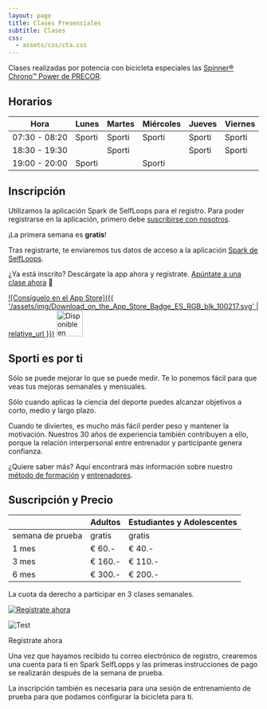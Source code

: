 ```yaml
---
layout: page
title: Clases Presenciales
subtitle: Clases
css:
  - assets/css/cta.css
---
```


Clases realizadas por potencia con bicicleta especiales las  [Spinner® Chrono™ Power de PRECOR](https://spinning.com/content/pdfs/owners-manual/chrono-power.pdf).

## Horarios

| Hora | Lunes | Martes | Miércoles | Jueves | Viernes |
|------|-------|--------|-----------|--------|---------|
| 07:30 - 08:20 | Sporti | Sporti | Sporti | Sporti | Sporti |
| 18:30 - 19:30 |  | Sporti |  | Sporti | Sporti |
| 19:00 - 20:00 | Sporti |  | Sporti |  |  |

## Inscripción

Utilizamos la aplicación Spark de SelfLoops para el registro. Para poder registrarse en la aplicación, primero debe [suscribirse con nosotros](#Precio).

¡La primera semana es **gratis**!

Tras registrarte, te enviaremos tus datos de acceso a la aplicación [Spark de SelfLoops](https://www.selfloops.com/accounts/login).

¿Ya está inscrito? Descárgate la app ahora y regístrate. [Apúntate a una clase ahora](https://www.selfloops.com/team/sportitheclub) 💪

[![Consíguelo en el App Store]({{ '/assets/img/Download_on_the_App_Store_Badge_ES_RGB_blk_100217.svg' | relative_url }})](https://apps.apple.com/us/app/selfloops-spark/id1282997660?platform=iphone)
<a href='https://play.google.com/store/apps/details?id=selfloops.com.sloopsgroupfitness&pcampaignid=pcampaignidMKT-Other-global-all-co-prtnr-py-PartBadge-Mar2515-1'><img alt='Disponible en Google Play' src='https://play.google.com/intl/en_us/badges/static/images/badges/es_badge_web_generic.png' height="52"/></a>


## Sporti es por ti

Sólo se puede mejorar lo que se puede medir. Te lo ponemos fácil para que veas tus mejoras semanales y mensuales.
 
Sólo cuando aplicas la ciencia del deporte puedes alcanzar objetivos a corto, medio y largo plazo.
 
Cuando te diviertes, es mucho más fácil perder peso y mantener la motivación. Nuestros 30 años de experiencia también contribuyen a ello, porque la relación interpersonal entre entrenador y participante genera confianza.

¿Quiere saber más? Aquí encontrará más información sobre nuestro [método de formación](https://sporti.fit/pages/about/#presenciales) y [entrenadores](https://sporti.fit/pages/trainers/).

<a name=Precio></a>

## Suscripción y Precio

|      | Adultos | Estudiantes y Adolescentes |
|------|-------|--------|
| semana de prueba | gratis | gratis |
| 1 mes | € 60.- | € 40.- |
| 3 mes | € 160.- | € 110.- |
| 6 mes | € 300.- | € 200.- |

La cuota da derecho a participar en 3 clases semanales.

[![Regístrate ahora](https://dabuttonfactory.com/button.png?t=Reg%C3%ADstrate+ahora&f=Open+Sans-Bold&ts=26&tc=fff&hp=45&vp=20&c=11&bgt=unicolored&bgc=8694ff)](mailto:shop@sporti.fit?subject=Suscripci%C3%B3n%3A%20Clases%20Presencialses%20de%20Sporti&body=Buenos%20d%C3%ADas%0A%0AMe%20gustar%C3%ADa%20inscribirme%20en%20las%20clases%20presenciales.%0A%0AEstos%20son%20los%20datos%20necesarios%20para%20mi%20inscripci%C3%B3n.%0A%0ANombre%3A%0AApodo*%3A%0AFecha%20de%20nacimiento%3A%20%0ASexo%3A%20%0ADirecci%C3%B3n%20completa%3A%20%0APeso%3A%20%0AFTP%20(Umbral%20de%20potencia%20funcional)*%3A%0AFrecuencia%20cardiaca%20en%20reposo*%3A%20%0AFrecuencia%20cardiaca%20m%C3%A1xima*%3A%20%0A%0A*%20si%20se%20dispone%0A%0A%0APor%20favor%2C%20env%C3%ADenme%20mis%20datos%20de%20acceso%20para%20inscribirme%20en%20una%20sesi%C3%B3n%20de%20formaci%C3%B3n%20de%20prueba.%0A%0AUn%20cordial%20saludo%0A%0A)

![Test](https://dabuttonfactory.com/button.png?t=Reg%C3%ADstrate+ahora&f=Open+Sans-Bold&ts=26&tc=fff&tshs=1&tshc=cc8400&hp=40&vp=20&c=round&bgt=unicolored&bgc=ffa500&shs=3&shc=cc8400&sho=s)

<div class="cta-button">Regístrate ahora</div>

Una vez que hayamos recibido tu correo electrónico de registro, crearemos una cuenta para ti en Spark SelfLopps y las primeras instrucciones de pago se realizarán después de la semana de prueba.

La inscripción también es necesaria para una sesión de entrenamiento de prueba para que podamos configurar la bicicleta para ti.